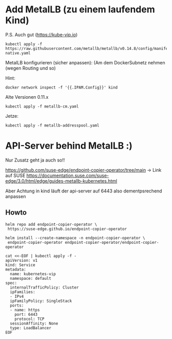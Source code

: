 
# Add MetalLB (zu einem laufendem Kind) 

P.S. Auch gut (https://kube-vip.io)

~~~
kubectl apply -f https://raw.githubusercontent.com/metallb/metallb/v0.14.8/config/manifests/metallb-native.yaml
~~~

MetalLB konfigurieren (sicher anpassen):
(Am dem DockerSubnetz nehmen (wegen Routing und so) 

Hint:

~~~
docker network inspect -f '{{.IPAM.Config}}' kind
~~~

Alte Versionen 0.11.x
~~~
kubectl apply -f metallb-cm.yaml
~~~

Jetze:

~~~
kubectl apply -f metallb-addresspool.yaml
~~~

# API-Server behind MetalLB :)

Nur Zusatz geht ja auch so!!

https://github.com/suse-edge/endpoint-copier-operator/tree/main
-> Link auf SUSE
   https://documentation.suse.com/suse-edge/3.0/html/edge/guides-metallb-kubernetes.html


Aber Achtung in kind läuft der api-server auf 6443 also dementpsrechend anpassen

## Howto

~~~
helm repo add endpoint-copier-operator \
 https://suse-edge.github.io/endpoint-copier-operator

helm install --create-namespace -n endpoint-copier-operator \
 endpoint-copier-operator endpoint-copier-operator/endpoint-copier-operator
~~~

~~~
cat <<-EOF | kubectl apply -f -
apiVersion: v1
kind: Service
metadata:
  name: kubernetes-vip
  namespace: default
spec:
  internalTrafficPolicy: Cluster
  ipFamilies:
  - IPv4
  ipFamilyPolicy: SingleStack
  ports:
  - name: https
    port: 6443
    protocol: TCP
  sessionAffinity: None
  type: LoadBalancer
EOF
~~~


